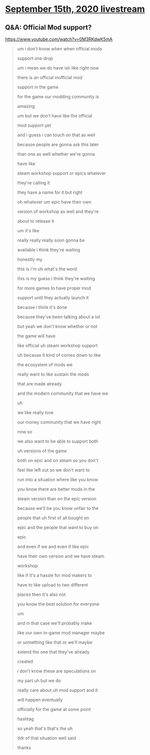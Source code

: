 # [September 15th, 2020 livestream](../2020-09-15.md)
## Q&A: Official Mod support?
https://www.youtube.com/watch?v=0M3RKdwK5mA
> um i don't know when when official mods
> 
> support one drop
> 
> um i mean we do have ish like right now
> 
> there is an official inofficial mod
> 
> support in the game
> 
> for the game our modding community is
> 
> amazing
> 
> um but we don't have like the official
> 
> mod support yet
> 
> and i guess i can touch on that as well
> 
> because people are gonna ask this later
> 
> than one as well whether we're gonna
> 
> have like
> 
> steam workshop support or epics whatever
> 
> they're calling it
> 
> they have a name for it but right
> 
> oh whatever um epic have their own
> 
> version of workshop as well and they're
> 
> about to release it
> 
> um it's like
> 
> really really really soon gonna be
> 
> available i think they're waiting
> 
> honestly my
> 
> this is i'm uh what's the word
> 
> this is my guess i think they're waiting
> 
> for more games to have proper mod
> 
> support until they actually launch it
> 
> because i think it's done
> 
> because they've been talking about a lot
> 
> but yeah we don't know whether or not
> 
> the game will have
> 
> like official uh steam workshop support
> 
> uh because it kind of comes down to like
> 
> the ecosystem of mods we
> 
> really want to like sustain the mods
> 
> that are made already
> 
> and the modern community that we have we
> 
> uh
> 
> we like really love
> 
> our money community that we have right
> 
> now so
> 
> we also want to be able to support both
> 
> uh versions of the game
> 
> both on epic and on steam so you don't
> 
> feel like left out so we don't want to
> 
> run into a situation where like you know
> 
> you know there are better mods in the
> 
> steam version than on the epic version
> 
> because we'll be you know unfair to the
> 
> people that uh first of all bought on
> 
> epic and the people that want to buy on
> 
> epic
> 
> and even if we and even if like epic
> 
> have their own version and we have steam
> 
> workshop
> 
> like if it's a hassle for mod makers to
> 
> have to like upload to two different
> 
> places then it's also not
> 
> you know the best solution for everyone
> 
> um
> 
> and in that case we'll probably make
> 
> like our own in-game mod manager maybe
> 
> or something like that or we'll maybe
> 
> extend the one that they've already
> 
> created
> 
> i don't know these are speculations on
> 
> my part uh but we do
> 
> really care about uh mod support and it
> 
> will happen eventually
> 
> officially for the game at some point
> 
> hashtag
> 
> so yeah that's that's the uh
> 
> tldr of that situation well said
> 
> thanks
> 
